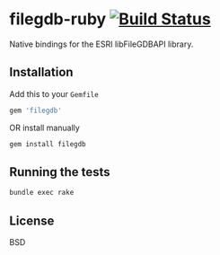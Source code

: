 # filegdb-ruby [![Build Status](https://secure.travis-ci.org/fulcrumapp/filegdb-ruby.png)](http://travis-ci.org/fulcrumapp/filegdb-ruby)

Native bindings for the ESRI libFileGDBAPI library.

## Installation

Add this to your `Gemfile`

```rb
gem 'filegdb'
```

OR install manually

```sh
gem install filegdb
```

## Running the tests

```sh
bundle exec rake
```

## License

BSD
